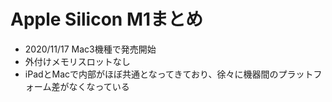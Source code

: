 # Apple Silicon M1まとめ

- 2020/11/17 Mac3機種で発売開始
- 外付けメモリスロットなし
- iPadとMacで内部がほぼ共通となってきており、徐々に機器間のプラットフォーム差がなくなっている
